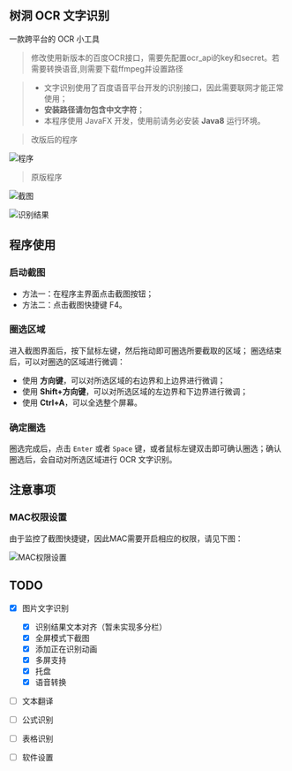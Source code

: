## 树洞 OCR 文字识别
一款跨平台的 OCR 小工具

> 修改使用新版本的百度OCR接口，需要先配置ocr_api的key和secret。若需要转换语音,则需要下载ffmpeg并设置路径

> - 文字识别使用了百度语音平台开发的识别接口，因此需要联网才能正常使用；
> - **安装路径请勿包含中文字符**；
> - 本程序使用 JavaFX 开发，使用前请务必安装 **Java8** 运行环境。

> 改版后的程序

![程序](https://ftp.bmp.ovh/imgs/2021/03/275403079629550a.png)


> 原版程序

![截图](http://img.ifish.fun/FqzQ_arDyqsYOXcRoFNQ_Hezyoqo)

![识别结果](http://img.ifish.fun/FrQngY0WsMZP-f6NBze14n0SSKkB)

## 程序使用
### 启动截图
- 方法一：在程序主界面点击截图按钮；
- 方法二：点击截图快捷键 F4。

### 圈选区域
进入截图界面后，按下鼠标左键，然后拖动即可圈选所要截取的区域；
圈选结束后，可以对圈选的区域进行微调：
- 使用 **方向键**，可以对所选区域的右边界和上边界进行微调；
- 使用 **Shift+方向键**，可以对所选区域的左边界和下边界进行微调；
- 使用 **Ctrl+A**，可以全选整个屏幕。

### 确定圈选
圈选完成后，点击 `Enter` 或者 `Space` 键，或者鼠标左键双击即可确认圈选；确认圈选后，会自动对所选区域进行 OCR 文字识别。

## 注意事项
### MAC权限设置
由于监控了截图快捷键，因此MAC需要开启相应的权限，请见下图：

![MAC权限设置](http://img.ifish.fun/Fo31NZQIhPNF6m7gOorRGDuKvaZ_)

## TODO
- [x] 图片文字识别
  - [x] 识别结果文本对齐（暂未实现多分栏）
  - [x] 全屏模式下截图
  - [x] 添加正在识别动画
  - [x] 多屏支持
  - [x] 托盘 
  - [x] 语音转换 
- [ ] 文本翻译
- [ ] 公式识别
- [ ] 表格识别
- [ ] 软件设置

